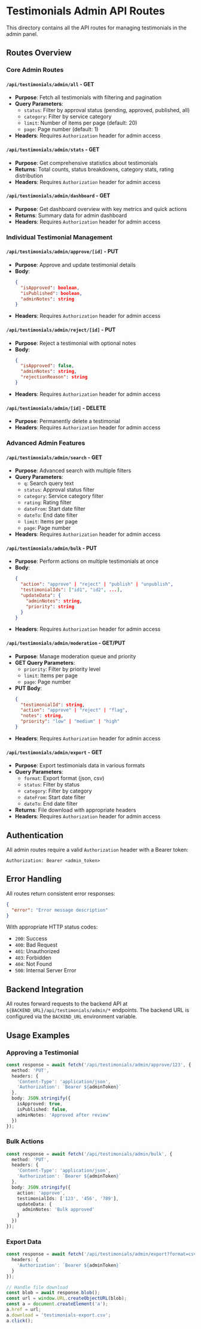 # Testimonials Admin API Routes

This directory contains all the API routes for managing testimonials in the admin panel.

## Routes Overview

### Core Admin Routes

#### `/api/testimonials/admin/all` - GET
- **Purpose**: Fetch all testimonials with filtering and pagination
- **Query Parameters**:
  - `status`: Filter by approval status (pending, approved, published, all)
  - `category`: Filter by service category
  - `limit`: Number of items per page (default: 20)
  - `page`: Page number (default: 1)
- **Headers**: Requires `Authorization` header for admin access

#### `/api/testimonials/admin/stats` - GET
- **Purpose**: Get comprehensive statistics about testimonials
- **Returns**: Total counts, status breakdowns, category stats, rating distribution
- **Headers**: Requires `Authorization` header for admin access

#### `/api/testimonials/admin/dashboard` - GET
- **Purpose**: Get dashboard overview with key metrics and quick actions
- **Returns**: Summary data for admin dashboard
- **Headers**: Requires `Authorization` header for admin access

### Individual Testimonial Management

#### `/api/testimonials/admin/approve/[id]` - PUT
- **Purpose**: Approve and update testimonial details
- **Body**: 
  ```json
  {
    "isApproved": boolean,
    "isPublished": boolean,
    "adminNotes": string
  }
  ```
- **Headers**: Requires `Authorization` header for admin access

#### `/api/testimonials/admin/reject/[id]` - PUT
- **Purpose**: Reject a testimonial with optional notes
- **Body**:
  ```json
  {
    "isApproved": false,
    "adminNotes": string,
    "rejectionReason": string
  }
  ```
- **Headers**: Requires `Authorization` header for admin access

#### `/api/testimonials/admin/[id]` - DELETE
- **Purpose**: Permanently delete a testimonial
- **Headers**: Requires `Authorization` header for admin access

### Advanced Admin Features

#### `/api/testimonials/admin/search` - GET
- **Purpose**: Advanced search with multiple filters
- **Query Parameters**:
  - `q`: Search query text
  - `status`: Approval status filter
  - `category`: Service category filter
  - `rating`: Rating filter
  - `dateFrom`: Start date filter
  - `dateTo`: End date filter
  - `limit`: Items per page
  - `page`: Page number
- **Headers**: Requires `Authorization` header for admin access

#### `/api/testimonials/admin/bulk` - PUT
- **Purpose**: Perform actions on multiple testimonials at once
- **Body**:
  ```json
  {
    "action": "approve" | "reject" | "publish" | "unpublish",
    "testimonialIds": ["id1", "id2", ...],
    "updateData": {
      "adminNotes": string,
      "priority": string
    }
  }
  ```
- **Headers**: Requires `Authorization` header for admin access

#### `/api/testimonials/admin/moderation` - GET/PUT
- **Purpose**: Manage moderation queue and priority
- **GET Query Parameters**:
  - `priority`: Filter by priority level
  - `limit`: Items per page
  - `page`: Page number
- **PUT Body**:
  ```json
  {
    "testimonialId": string,
    "action": "approve" | "reject" | "flag",
    "notes": string,
    "priority": "low" | "medium" | "high"
  }
  ```
- **Headers**: Requires `Authorization` header for admin access

#### `/api/testimonials/admin/export` - GET
- **Purpose**: Export testimonials data in various formats
- **Query Parameters**:
  - `format`: Export format (json, csv)
  - `status`: Filter by status
  - `category`: Filter by category
  - `dateFrom`: Start date filter
  - `dateTo`: End date filter
- **Returns**: File download with appropriate headers
- **Headers**: Requires `Authorization` header for admin access

## Authentication

All admin routes require a valid `Authorization` header with a Bearer token:

```
Authorization: Bearer <admin_token>
```

## Error Handling

All routes return consistent error responses:

```json
{
  "error": "Error message description"
}
```

With appropriate HTTP status codes:
- `200`: Success
- `400`: Bad Request
- `401`: Unauthorized
- `403`: Forbidden
- `404`: Not Found
- `500`: Internal Server Error

## Backend Integration

All routes forward requests to the backend API at `${BACKEND_URL}/api/testimonials/admin/*` endpoints. The backend URL is configured via the `BACKEND_URL` environment variable.

## Usage Examples

### Approving a Testimonial
```typescript
const response = await fetch('/api/testimonials/admin/approve/123', {
  method: 'PUT',
  headers: {
    'Content-Type': 'application/json',
    'Authorization': `Bearer ${adminToken}`
  },
  body: JSON.stringify({
    isApproved: true,
    isPublished: false,
    adminNotes: 'Approved after review'
  })
});
```

### Bulk Actions
```typescript
const response = await fetch('/api/testimonials/admin/bulk', {
  method: 'PUT',
  headers: {
    'Content-Type': 'application/json',
    'Authorization': `Bearer ${adminToken}`
  },
  body: JSON.stringify({
    action: 'approve',
    testimonialIds: ['123', '456', '789'],
    updateData: {
      adminNotes: 'Bulk approved'
    }
  })
});
```

### Export Data
```typescript
const response = await fetch('/api/testimonials/admin/export?format=csv&status=published', {
  headers: {
    'Authorization': `Bearer ${adminToken}`
  }
});

// Handle file download
const blob = await response.blob();
const url = window.URL.createObjectURL(blob);
const a = document.createElement('a');
a.href = url;
a.download = 'testimonials-export.csv';
a.click();
```
